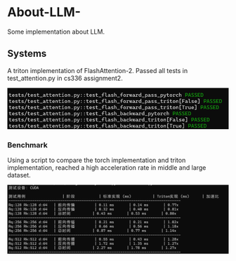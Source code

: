 # About-LLM-
Some implementation about LLM.
## Systems
A triton implementation of FlashAttention-2. Passed all tests in test_attention.py in cs336 assignment2.

![tests](./systems/tests.png)

### Benchmark
Using a script to compare the torch implementation and triton implementation, reached a high acceleration rate in middle and large dataset.

![banchmark](./systems/benchmark.png)
